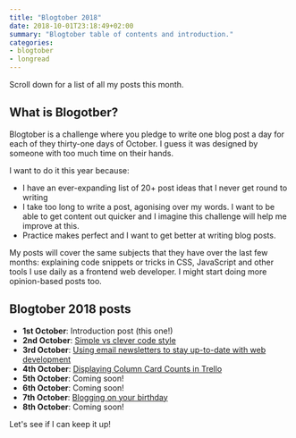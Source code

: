```yaml
---
title: "Blogtober 2018"
date: 2018-10-01T23:18:49+02:00
summary: "Blogtober table of contents and introduction."
categories:
- blogtober
- longread
---
```


Scroll down for a list of all my posts this month.

## What is Blogotber?

Blogtober is a challenge where you pledge to write one blog post a day for each of they thirty-one days of October. I guess it was designed by someone with too much time on their hands.

I want to do it this year because:

- I have an ever-expanding list of 20+ post ideas that I never get round to writing
- I take too long to write a post, agonising over my words. I want to be able to get content out quicker and I imagine this challenge will help me improve at this.
- Practice makes perfect and I want to get better at writing blog posts.

My posts will cover the same subjects that they have over the last few months: explaining code snippets or tricks in CSS, JavaScript and other tools I use daily as a frontend web developer. I might start doing more opinion-based posts too.

## Blogtober 2018 posts

- **1st October**: Introduction post (this one!)
- **2nd October**: [Simple vs clever code style](/blog/2018-10-02-simple-vs-clever-code-style)
- **3rd October**: [Using email newsletters to stay up-to-date with web development](/blog/2018-10-03-using-email-newsletters-to-stay-up-to-date-with-web-development/)
- **4th October**: [Displaying Column Card Counts in Trello](/blog/2018-10-04-displaying-column-card-counts-in-trello/)
- **5th October**: Coming soon!
- **6th October**: Coming soon!
- **7th October**: [Blogging on your birthday](/blog/2018-10-07-blogging-on-your-birthday/)
- **8th October**: Coming soon!

Let's see if I can keep it up!
